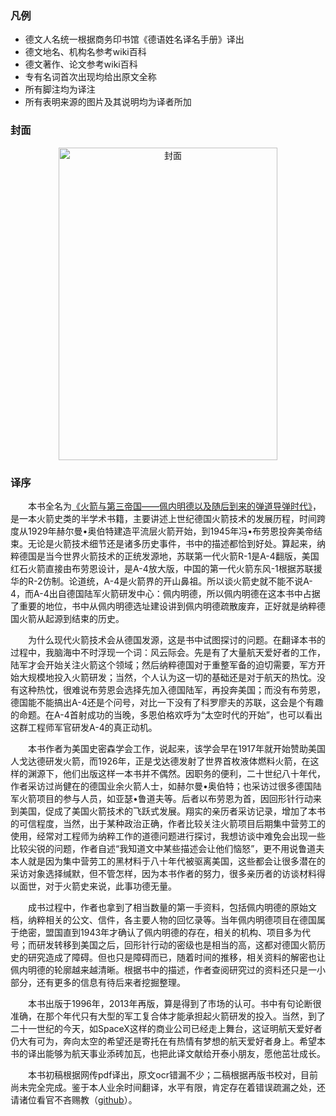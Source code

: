 ### 凡例

* 德文人名统一根据商务印书馆《德语姓名译名手册》译出
* 德文地名、机构名参考wiki百科
* 德文著作、论文参考wiki百科
* 专有名词首次出现均给出原文全称
* 所有脚注均为译注
* 所有表明来源的图片及其说明均为译者所加

### 封面

<p align="center"><img align="middle" src="../styles/covers.jpg" alt="封面"  width="350" height="500" ></p>

### 译序

　　本书全名为[《火箭与第三帝国——佩内明德以及随后到来的弹道导弹时代》](https://www.amazon.com/Rocket-Reich-Peenemunde-Ballistic-Missile/dp/1588344673/ref=pd_sim_14_8?ie=UTF8&pd_rd_i=1588344673&pd_rd_r=9KTBWHQJF1K9MA5ND9V9&pd_rd_w=eFQyH&pd_rd_wg=5M1u5&psc=1&refRID=9KTBWHQJF1K9MA5ND9V9)，是一本火箭史类的半学术书籍，主要讲述上世纪德国火箭技术的发展历程，时间跨度从1929年赫尔曼•奥伯特建造平流层火箭开始，到1945年冯•布劳恩投奔美帝结束。无论是火箭技术细节还是诸多历史事件，书中的描述都恰到好处。算起来，纳粹德国是当今世界火箭技术的正统发源地，苏联第一代火箭R-1是A-4翻版，美国红石火箭直接由布劳恩设计，是A-4放大版，中国的第一代火箭东风-1根据苏联援华的R-2仿制。论道统，A-4是火箭界的开山鼻祖。所以谈火箭史就不能不说A-4，而A-4出自德国陆军火箭研发中心：佩内明德，所以佩内明德在这本书中占据了重要的地位，书中从佩内明德选址建设讲到佩内明德疏散废弃，正好就是纳粹德国火箭从起源到结束的历史。

　　为什么现代火箭技术会从德国发源，这是书中试图探讨的问题。在翻译本书的过程中，我脑海中不时浮现一个词：风云际会。先是有了大量航天爱好者的工作，陆军才会开始关注火箭这个领域；然后纳粹德国对于重整军备的迫切需要，军方开始大规模地投入火箭研发；当然，个人认为这一切的基础还是对于航天的热忱。没有这种热忱，很难说布劳恩会选择先加入德国陆军，再投奔美国；而没有布劳恩，德国能不能搞出A-4还是个问号，对比一下没有了科罗廖夫的苏联，这会是个有趣的命题。在A-4首射成功的当晚，多恩伯格欢呼为“太空时代的开始”，也可以看出这群工程师军官研发A-4的真正动机。

　　本书作者为美国史密森学会工作，说起来，该学会早在1917年就开始赞助美国人戈达德研发火箭，而1926年，正是戈达德发射了世界首枚液体燃料火箭，在这样的渊源下，他们出版这样一本书并不偶然。因职务的便利，二十世纪八十年代，作者采访过尚健在的德国业余火箭人士，如赫尔曼•奥伯特；也采访过很多德国陆军火箭项目的参与人员，如亚瑟•鲁道夫等。后者以布劳恩为首，因回形针行动来到美国，促成了美国火箭技术的飞跃式发展。翔实的亲历者采访记录，增加了本书的可信程度，当然，出于某种政治正确，作者比较关注火箭项目后期集中营劳工的使用，经常对工程师为纳粹工作的道德问题进行探讨，我想访谈中难免会出现一些比较尖锐的问题，作者自述“我知道文中某些描述会让他们恼怒”，更不用说鲁道夫本人就是因为集中营劳工的黑材料于八十年代被驱离美国，这些都会让很多潜在的采访对象选择缄默，但不管怎样，因为本书作者的努力，很多亲历者的访谈材料得以面世，对于火箭史来说，此事功德无量。

　　成书过程中，作者也拿到了相当数量的第一手资料，包括佩内明德的原始文档，纳粹相关的公文、信件，各主要人物的回忆录等。当年佩内明德项目在德国属于绝密，盟国直到1943年才确认了佩内明德的存在，相关的机构、项目多为代号；而研发转移到美国之后，回形针行动的密级也是相当的高，这都对德国火箭历史的研究造成了障碍。但也只是障碍而已，随着时间的推移，相关资料的解密也让佩内明德的轮廓越来越清晰。根据书中的描述，作者查阅研究过的资料还只是一小部分，还有更多的信息有待后来者挖掘整理。

　　本书出版于1996年，2013年再版，算是得到了市场的认可。书中有句论断很准确，在那个年代只有大型的军工复合体才能承担起火箭研发的投入。当然，到了二十一世纪的今天，如SpaceX这样的商业公司已经走上舞台，这证明航天爱好者仍大有可为，奔向太空的希望还是寄托在有热情有梦想的航天爱好者身上。希望本书的译出能够为航天事业添砖加瓦，也把此译文献给开泰小朋友，愿他茁壮成长。

　　本书初稿根据网传pdf译出，原文ocr错漏不少；二稿根据再版书校对，目前尚未完全完成。鉴于本人业余时间翻译，水平有限，肯定存在着错误疏漏之处，还请诸位看官不吝赐教（[github](https://github.com/kkndyu/rocket)）。